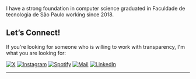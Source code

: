 I have a strong foundation in computer science graduated in Faculdade de tecnologia de São Paulo working since 2018.

## Let’s Connect!

If you're looking for someone who is willing to work with transparency, I'm what you are looking for:

[![X](https://img.shields.io/badge/Twitter-black?style=flat-square&logo=x)](https://x.com/CodeWithAriel)
[![Instagram](https://img.shields.io/badge/Instagram-black?style=flat-square&logo=instagram)](http://instagram.com/arielontherun/)
[![Spotify](https://img.shields.io/badge/Spotify-black?style=flat-square&logo=spotify)](https://open.spotify.com/user/2257oc2xxvgj73cqk24pkru4y)
[![Mail](https://img.shields.io/badge/Mail-black?style=flat-square&logo=gmail)](mailto:ariel.se@icloud.com)
[![LinkedIn](https://img.shields.io/badge/LinkedIn-black?style=flat-square&logo=linkedIn&logoColor=0073B1)](https://www.linkedin.com/in/ariel-evangelista/)

---
